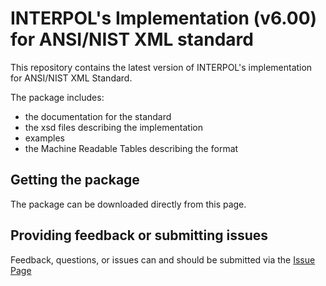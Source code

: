 # INTERPOL's Implementation (v6.00) for ANSI/NIST XML standard

This repository contains the latest version of INTERPOL's implementation for ANSI/NIST XML Standard.

The package includes:

*  the documentation for the standard
*  the xsd files describing the implementation
*  examples
*  the Machine Readable Tables describing the format

## Getting the package
The package can be downloaded directly from this page.

## Providing feedback or submitting issues
Feedback, questions, or issues can and should be submitted via the [Issue Page](https://github.com/INTERPOL-Innovation-Centre/ANSI-NIST-ITL-XML-Implementation/issues)
